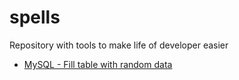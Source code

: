 # spells
Repository with tools to make life of developer easier

* [MySQL - Fill table with random data](/spells/blob/main/src/mysql-random-seeder.md)
